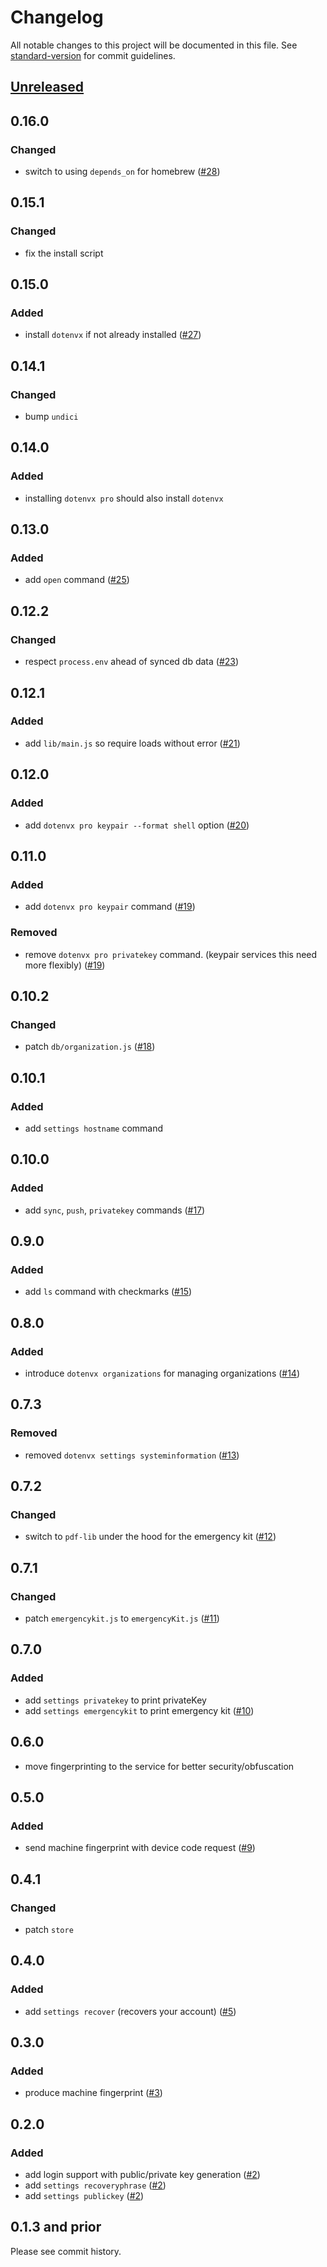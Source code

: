 # Changelog

All notable changes to this project will be documented in this file. See [standard-version](https://github.com/conventional-changelog/standard-version) for commit guidelines.

## [Unreleased](https://github.com/dotenvx/dotenvx-pro/compare/v0.16.0...main)

## 0.16.0

### Changed

* switch to using `depends_on` for homebrew ([#28](https://github.com/dotenvx/dotenvx-pro/pull/28))

## 0.15.1

### Changed

* fix the install script

## 0.15.0

### Added

* install `dotenvx` if not already installed ([#27](https://github.com/dotenvx/dotenvx-pro/pull/27))

## 0.14.1

### Changed

* bump `undici`

## 0.14.0

### Added

* installing `dotenvx pro` should also install `dotenvx`

## 0.13.0

### Added

* add `open` command ([#25](https://github.com/dotenvx/dotenvx-pro/pull/25))

## 0.12.2

### Changed

* respect `process.env` ahead of synced db data ([#23](https://github.com/dotenvx/dotenvx-pro/pull/23))

## 0.12.1

### Added

* add `lib/main.js` so require loads without error ([#21](https://github.com/dotenvx/dotenvx-pro/pull/21))

## 0.12.0

### Added

* add `dotenvx pro keypair --format shell` option ([#20](https://github.com/dotenvx/dotenvx-pro/pull/20))

## 0.11.0

### Added

* add `dotenvx pro keypair` command ([#19](https://github.com/dotenvx/dotenvx-pro/pull/19))

### Removed

* remove `dotenvx pro privatekey` command. (keypair services this need more flexibly) ([#19](https://github.com/dotenvx/dotenvx-pro/pull/19))

## 0.10.2

### Changed

* patch `db/organization.js` ([#18](https://github.com/dotenvx/dotenvx-pro/pull/18))

## 0.10.1

### Added

* add `settings hostname` command

## 0.10.0

### Added

* add `sync`, `push`, `privatekey` commands ([#17](https://github.com/dotenvx/dotenvx-pro/pull/17))

## 0.9.0

### Added

* add `ls` command with checkmarks ([#15](https://github.com/dotenvx/dotenvx-pro/pull/15))

## 0.8.0

### Added

* introduce `dotenvx organizations` for managing organizations ([#14](https://github.com/dotenvx/dotenvx-pro/pull/14))

## 0.7.3

### Removed

* removed `dotenvx settings systeminformation` ([#13](https://github.com/dotenvx/dotenvx-pro/pull/13))

## 0.7.2

### Changed

* switch to `pdf-lib` under the hood for the emergency kit ([#12](https://github.com/dotenvx/dotenvx-pro/pull/12))

## 0.7.1

### Changed

* patch `emergencykit.js` to `emergencyKit.js` ([#11](https://github.com/dotenvx/dotenvx-pro/pull/11))

## 0.7.0

### Added

* add `settings privatekey` to print privateKey
* add `settings emergencykit` to print emergency kit ([#10](https://github.com/dotenvx/dotenvx-pro/pull/10))

## 0.6.0

* move fingerprinting to the service for better security/obfuscation

## 0.5.0

### Added

* send machine fingerprint with device code request ([#9](https://github.com/dotenvx/dotenvx-pro/pull/9))

## 0.4.1

### Changed

* patch `store`

## 0.4.0

### Added

* add `settings recover` (recovers your account) ([#5](https://github.com/dotenvx/dotenvx-pro/pull/5))

## 0.3.0

### Added

* produce machine fingerprint ([#3](https://github.com/dotenvx/dotenvx-pro/pull/3))

## 0.2.0

### Added

* add login support with public/private key generation ([#2](https://github.com/dotenvx/dotenvx-pro/pull/2))
* add `settings recoveryphrase` ([#2](https://github.com/dotenvx/dotenvx-pro/pull/2))
* add `settings publickey` ([#2](https://github.com/dotenvx/dotenvx-pro/pull/2))

## 0.1.3 and prior

Please see commit history.
